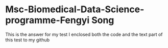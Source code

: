 # Msc-Biomedical-Data-Science-programme-Fengyi Song
This is the answer for my test
I enclosed both the code and the text part of this test to my github
